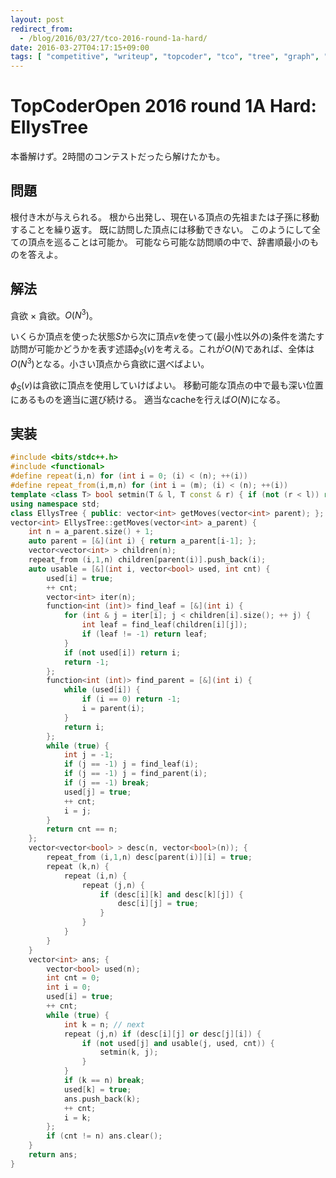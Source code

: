 ```yaml
---
layout: post
redirect_from:
  - /blog/2016/03/27/tco-2016-round-1a-hard/
date: 2016-03-27T04:17:15+09:00
tags: [ "competitive", "writeup", "topcoder", "tco", "tree", "graph", "greedy" ]
---
```


# TopCoderOpen 2016 round 1A Hard: EllysTree

本番解けず。2時間のコンテストだったら解けたかも。

## 問題

根付き木が与えられる。
根から出発し、現在いる頂点の先祖または子孫に移動することを繰り返す。
既に訪問した頂点には移動できない。
このようにして全ての頂点を巡ることは可能か。
可能なら可能な訪問順の中で、辞書順最小のものを答えよ。

## 解法

貪欲 $\times$ 貪欲。$O(N^3)$。

いくらか頂点を使った状態$S$から次に頂点$v$を使って(最小性以外の)条件を満たす訪問が可能かどうかを表す述語$\phi_S(v)$を考える。これが$O(N)$であれば、全体は$O(N^3)$となる。小さい頂点から貪欲に選べばよい。

$\phi_S(v)$は貪欲に頂点を使用していけばよい。
移動可能な頂点の中で最も深い位置にあるものを適当に選び続ける。
適当なcacheを行えば$O(N)$になる。

## 実装

``` c++
#include <bits/stdc++.h>
#include <functional>
#define repeat(i,n) for (int i = 0; (i) < (n); ++(i))
#define repeat_from(i,m,n) for (int i = (m); (i) < (n); ++(i))
template <class T> bool setmin(T & l, T const & r) { if (not (r < l)) return false; l = r; return true; }
using namespace std;
class EllysTree { public: vector<int> getMoves(vector<int> parent); };
vector<int> EllysTree::getMoves(vector<int> a_parent) {
    int n = a_parent.size() + 1;
    auto parent = [&](int i) { return a_parent[i-1]; };
    vector<vector<int> > children(n);
    repeat_from (i,1,n) children[parent(i)].push_back(i);
    auto usable = [&](int i, vector<bool> used, int cnt) {
        used[i] = true;
        ++ cnt;
        vector<int> iter(n);
        function<int (int)> find_leaf = [&](int i) {
            for (int & j = iter[i]; j < children[i].size(); ++ j) {
                int leaf = find_leaf(children[i][j]);
                if (leaf != -1) return leaf;
            }
            if (not used[i]) return i;
            return -1;
        };
        function<int (int)> find_parent = [&](int i) {
            while (used[i]) {
                if (i == 0) return -1;
                i = parent(i);
            }
            return i;
        };
        while (true) {
            int j = -1;
            if (j == -1) j = find_leaf(i);
            if (j == -1) j = find_parent(i);
            if (j == -1) break;
            used[j] = true;
            ++ cnt;
            i = j;
        }
        return cnt == n;
    };
    vector<vector<bool> > desc(n, vector<bool>(n)); {
        repeat_from (i,1,n) desc[parent(i)][i] = true;
        repeat (k,n) {
            repeat (i,n) {
                repeat (j,n) {
                    if (desc[i][k] and desc[k][j]) {
                        desc[i][j] = true;
                    }
                }
            }
        }
    }
    vector<int> ans; {
        vector<bool> used(n);
        int cnt = 0;
        int i = 0;
        used[i] = true;
        ++ cnt;
        while (true) {
            int k = n; // next
            repeat (j,n) if (desc[i][j] or desc[j][i]) {
                if (not used[j] and usable(j, used, cnt)) {
                    setmin(k, j);
                }
            }
            if (k == n) break;
            used[k] = true;
            ans.push_back(k);
            ++ cnt;
            i = k;
        };
        if (cnt != n) ans.clear();
    }
    return ans;
}
```

